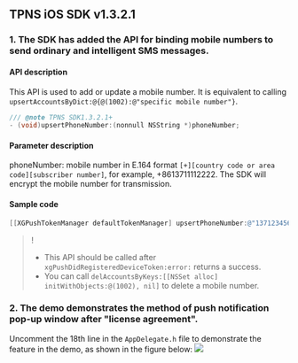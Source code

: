 
## TPNS iOS SDK v1.3.2.1

### 1. The SDK has added the API for binding mobile numbers to send ordinary and intelligent SMS messages.

#### API description

This API is used to add or update a mobile number. It is equivalent to calling `upsertAccountsByDict:@{@(1002):@"specific mobile number"}`.

```objective-c
/// @note TPNS SDK1.3.2.1+
- (void)upsertPhoneNumber:(nonnull NSString *)phoneNumber;
```

#### Parameter description

phoneNumber: mobile number in E.164 format `[+][country code or area code][subscriber number]`, for example, +8613711112222. The SDK will encrypt the mobile number for transmission.

#### Sample code

```Objective-C
[[XGPushTokenManager defaultTokenManager] upsertPhoneNumber:@"13712345678"];;
```

>! 
>- This API should be called after `xgPushDidRegisteredDeviceToken:error:` returns a success.
>- You can call `delAccountsByKeys:[[NSSet alloc] initWithObjects:@(1002), nil]` to delete a mobile number.

 

### 2. The demo demonstrates the method of push notification pop-up window after "license agreement".

 Uncomment the 18th line in the `AppDelegate.h` file to demonstrate the feature in the demo, as shown in the figure below:
 ![](https://main.qcloudimg.com/raw/6bcbd5ce23386a28d47aca3565f6dbd1.png)


